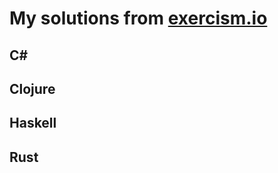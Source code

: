 # My solutions from [exercism.io](https://exercism.io/profiles/tristanappdev)

## C#
## Clojure
## Haskell
## Rust
